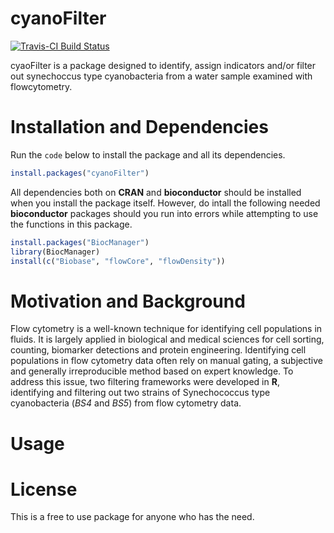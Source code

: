 
# cyanoFilter

[![Travis-CI Build
Status](https://travis-ci.org/fomotis/cyanoFilter.svg?branch=master)](https://travis-ci.org/fomotis/cyanoFilter)

cyaoFilter is a package designed to identify, assign indicators and/or
filter out synechoccus type cyanobacteria from a water sample examined
with flowcytometry.

# Installation and Dependencies

Run the `code` below to install the package and all its dependencies.

``` r
install.packages("cyanoFilter")
```

All dependencies both on **CRAN** and **bioconductor** should be
installed when you install the package itself. However, do intall the
following needed **bioconductor** packages should you run into errors
while attempting to use the functions in this package.

``` r
install.packages("BiocManager")
library(BiocManager)
install(c("Biobase", "flowCore", "flowDensity"))
```

# Motivation and Background

Flow cytometry is a well-known technique for identifying cell
populations in fluids. It is largely applied in biological and medical
sciences for cell sorting, counting, biomarker detections and protein
engineering. Identifying cell populations in flow cytometry data often
rely on manual gating, a subjective and generally irreproducible method
based on expert knowledge. To address this issue, two filtering
frameworks were developed in **R**, identifying and filtering out two
strains of Synechococcus type cyanobacteria (*BS4* and *BS5*) from flow
cytometry data.

# Usage

# License

This is a free to use package for anyone who has the need.
